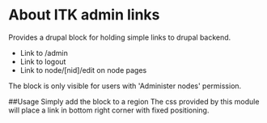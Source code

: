 # About ITK admin links

Provides a drupal block for holding simple links to drupal backend.
- Link to /admin
- Link to logout
- Link to node/[nid]/edit on node pages

The block is only visible for users with 'Administer nodes' permission.

##Usage
Simply add the block to a region The css provided by this module will place a link in bottom right corner with fixed positioning.